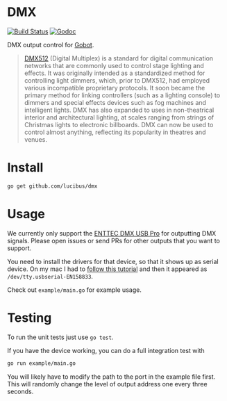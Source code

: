 # DMX

[![Build Status](https://img.shields.io/travis/lucibus/dmx/master.svg)](https://travis-ci.org/lucibus/dmx)
[![Godoc](https://img.shields.io/badge/godoc-master-blue.svg)](http://godoc.org/github.com/lucibus/dmx)

DMX output control for [Gobot](https://github.com/lucibus/dmx).

> [DMX512](https://en.wikipedia.org/wiki/DMX512) (Digital Multiplex) is a standard for digital communication networks that are commonly used to control stage lighting and effects. It was originally intended as a standardized method for controlling light dimmers, which, prior to DMX512, had employed various incompatible proprietary protocols. It soon became the primary method for linking controllers (such as a lighting console) to dimmers and special effects devices such as fog machines and intelligent lights. DMX has also expanded to uses in non-theatrical interior and architectural lighting, at scales ranging from strings of Christmas lights to electronic billboards. DMX can now be used to control almost anything, reflecting its popularity in theatres and venues.


# Install

```bash
go get github.com/lucibus/dmx
```

# Usage

We currently only support the [ENTTEC DMX USB Pro](http://www.enttec.com/?main_menu=Products&pn=70304)
for outputting DMX signals. Please open issues or send PRs for other outputs
that you want to support.

You need to install the drivers for that device, so that it shows up as serial
device. On my mac I had to [follow this tutorial](http://www.mommosoft.com/blog/2014/10/24/ftdi-chip-and-os-x-10-10/)
and then it appeared as `/dev/tty.usbserial-EN158833`.

Check out `example/main.go` for example usage.

# Testing

To run the unit tests just use `go test`.

If you have the device working, you can do a full integration test with

```bash
go run example/main.go
```

You will likely have to modify the path to the port in the example file first.
This will randomly change the level of output address one every three seconds.
